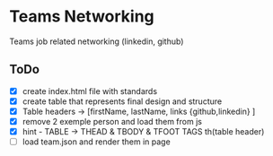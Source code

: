 # Teams Networking

Teams job related networking (linkedin, github)

## ToDo

- [x] create index.html file with standards
- [x] create table that represents final design and structure
- [x] Table headers -> [firstName, lastName, links {github,linkedin} ]
- [x] remove 2 exemple person and load them from js
- [x] hint - TABLE -> THEAD & TBODY & TFOOT TAGS th(table header) 
- [ ] load team.json and render them in page

